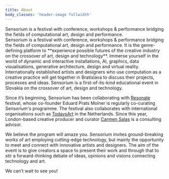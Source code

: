 ```yaml
---
title: About
body_classes: 'header-image fullwidth'
---
```


<div class="f3 f2-ns">
Sensorium is a festival with conference, workshops & performance bridging the fields of computational art, design and performance.
</div>
Sensorium is a festival with conference, workshops & performance bridging the fields of computational art, design and performance. It is the genre-defining platform to **experience possible futures of the creative industry on the crossover of art, design and technology**.
Immerse yourself in the world of dynamic and interactive installations, AI, graphics, data visualisations, generative architecture, design and virtual reality. Internationally established artists and designers who use computation as a creative practice will get together in Bratislava to discuss their projects, processes and ideas. Sensorium is a first-of-its-kind educational event in Slovakia on the crossover of art, design and technology.

Since it’s beginning, Sensorium has been collaborating with [Resonate](http://resonate.io) festival, whose co-founder Eduard Prats Molner is regularly co-curating Sensorium's programme. The festival also collaborates with international organisations such as [TodaysArt](http://todaysart.nl) in the Netherlands. Since this year, London-based creative producer and curator [Carmen Salas](http://carmensp.com/) is a consulting advisor.

We believe the program will amaze you. Sensorium invites ground-breaking works of art employing cutting-edge technology, but mainly the opportunity to meet and connect with innovative artists and designers. The aim of the event is to give creators a space to present their work and through that to stir a forward-thinking debate of ideas, opinions and visions connecting technology and art.

We can’t wait to see you!



